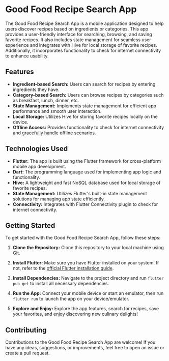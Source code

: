 # Good Food Recipe Search App

The Good Food Recipe Search App is a mobile application designed to help users discover recipes based on ingredients or categories. This app provides a user-friendly interface for searching, browsing, and saving favorite recipes. It also includes state management for seamless user experience and integrates with Hive for local storage of favorite recipes. Additionally, it incorporates functionality to check for internet connectivity to enhance usability.

## Features

- **Ingredient-based Search:** Users can search for recipes by entering ingredients they have.
- **Category-based Search:** Users can browse recipes by categories such as breakfast, lunch, dinner, etc.
- **State Management:** Implements state management for efficient app performance and smooth user interaction.
- **Local Storage:** Utilizes Hive for storing favorite recipes locally on the device.
- **Offline Access:** Provides functionality to check for internet connectivity and gracefully handle offline scenarios.

## Technologies Used

- **Flutter:** The app is built using the Flutter framework for cross-platform mobile app development.
- **Dart:** The programming language used for implementing app logic and functionality.
- **Hive:** A lightweight and fast NoSQL database used for local storage of favorite recipes.
- **State Management:** Utilizes Flutter's built-in state management solutions for managing app state efficiently.
- **Connectivity:** Integrates with Flutter Connectivity plugin to check for internet connectivity.

## Getting Started

To get started with the Good Food Recipe Search App, follow these steps:

1. **Clone the Repository:** Clone this repository to your local machine using Git.

2. **Install Flutter:** Make sure you have Flutter installed on your system. If not, refer to the [official Flutter installation guide](https://flutter.dev/docs/get-started/install).

3. **Install Dependencies:** Navigate to the project directory and run `flutter pub get` to install all necessary dependencies.

4. **Run the App:** Connect your mobile device or start an emulator, then run `flutter run` to launch the app on your device/emulator.

5. **Explore and Enjoy:** Explore the app features, search for recipes, save your favorites, and enjoy discovering new culinary delights!

## Contributing

Contributions to the Good Food Recipe Search App are welcome! If you have any ideas, suggestions, or improvements, feel free to open an issue or create a pull request.
